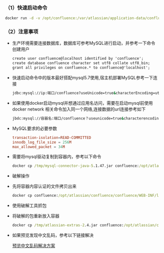 ### （1）快速启动命令

```cmd
docker run -d -v /opt/confluence:/var/atlassian/application-data/confluence -v /etc/localtime:/etc/localtime:ro --name="confluence" -p 8090:8090 -p 8091:8091 atlassian/confluence-server:6.15.2
```

### （2）注意事项

- 生产环境需要连接数据库，数据库可参考MySQL进行启动，并参考一下命令创建用户

  ```cmd
  create user confluence@localhost identified by 'confluence';
  create database confluence character set utf8 collate utf8_bin;
  grant all privileges on confluence.* to confluence@'localhost';
  ```

- 快速启动命令中的版本最好搭配mysql5.7使用,宿主机部署MySQL参考一下连接

  ```cmd
  jdbc:mysql://ip:端口/confluence?useUnicode=true&characterEncoding=utf-8&allowMultiQueries=true&serverTimezone=GMT%2B8&useSSL=false&allowPublicKeyRetrieval=true
  ```

  

- 如果使用docker启动mysql并想通过应用名访问，需要在启动mysql前使用  docker network 相关命令加入同一个网络,连接数据的url连接参考如下

  ```cmd
  jbdc:mysql://容器名:端口/confluence？useunicode=true&characterencoding=utf8&&allowMultiQueries=true&serverTimezone=GMT%2B8&useSSL=false&allowPublicKeyRetrieval=true
  ```

- MySQL要求的必要参数

  ```conf
  transaction-isolation=READ-COMMITTED
  innodb_log_file_size = 256M
  max_allowed_packet = 34M
  ```

  

- 需要将mysql驱动复制到容器内，参考以下命令

  ```cmd
  docker cp /tmp/mysql-connector-java-5.1.47.jar confluence:/opt/atlassian/confluence/confluence/WEB-INF/lib/
  ```

-  破解操作

  - 先将容器内容认证的文件拷贝出来

    ```cmd
    docker cp confluence:/opt/atlassian/confluence/confluence/WEB-INF/lib/atlassian-extras-decoder-v2-3.4.1.jar /tmp/atlassian-extras-2.4.jar
    ```

  - 使用破解工具抓包

  - 将破解的包重新放入容器

    ```cmd
    docker cp /tmp/atlassian-extras-2.4.jar confluence:/opt/atlassian/confluence/confluence/WEB-INF/lib/atlassian-extras-decoder-v2-3.4.1.jar
    ```

- 如果预览发现中文乱码，参考以下链接解决

  [预览中文乱码解决方案](https://confluence.atlassian.com/confkb/the-text-in-a-powerpoint-excel-or-word-document-looks-different-when-using-the-viewfile-macro-200213562.html)

